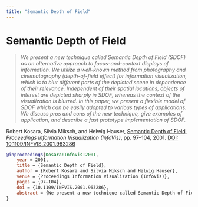 ```yaml
---
title: "Semantic Depth of Field"
---
```


# Semantic Depth of Field

> _We present a new technique called Semantic Depth of Field (SDOF) as an alternative approach to focus-and-context displays of information. We utilize a well-known method from photography and cinematography (depth-of-field effect) for information visualization, which is to blur different parts of the depicted scene in dependence of their relevance. Independent of their spatial locations, objects of interest are depicted sharply in SDOF, whereas the context of the visualization is blurred. In this paper, we present a flexible model of SDOF which can be easily adopted to various types of applications. We discuss pros and cons of the new technique, give examples of application, and describe a fast prototype implementation of SDOF._

Robert Kosara, Silvia Miksch, and Helwig Hauser, <a href="https://media.eagereyes.org/papers/2001/Kosara-InfoVis-2001.pdf" target="_blank">Semantic Depth of Field</a>, _Proceedings Information Visualization (InfoVis)_, pp. 97–104, 2001. <a href="https://dx.doi.org/10.1109/INFVIS.2001.963286" target="_new">DOI: 10.1109/INFVIS.2001.963286</a>


```bibtex
@inproceedings{Kosara:InfoVis:2001,
	year = 2001,
	title = {Semantic Depth of Field},
	author = {Robert Kosara and Silvia Miksch and Helwig Hauser},
	venue = {Proceedings Information Visualization (InfoVis)},
	pages = {97–104},
	doi = {10.1109/INFVIS.2001.963286},
	abstract = {We present a new technique called Semantic Depth of Field (SDOF) as an alternative approach to focus-and-context displays of information. We utilize a well-known method from photography and cinematography (depth-of-field effect) for information visualization, which is to blur different parts of the depicted scene in dependence of their relevance. Independent of their spatial locations, objects of interest are depicted sharply in SDOF, whereas the context of the visualization is blurred. In this paper, we present a flexible model of SDOF which can be easily adopted to various types of applications. We discuss pros and cons of the new technique, give examples of application, and describe a fast prototype implementation of SDOF.},
}
```

